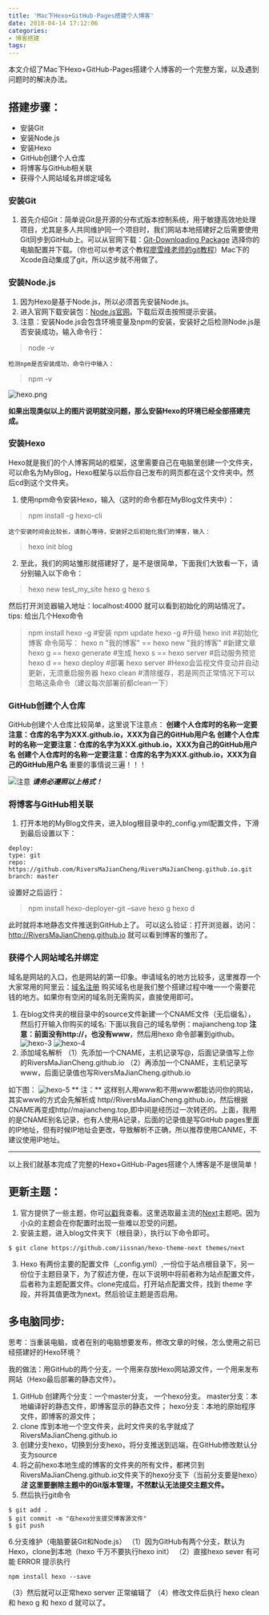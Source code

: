 ```yaml
---
title: 'Mac下Hexo+GitHub-Pages搭建个人博客'
date: 2018-04-14 17:12:06
categories: 
- 博客搭建
tags:
---
```

本文介绍了Mac下Hexo+GitHub-Pages搭建个人博客的一个完整方案，以及遇到问题时的解决办法。

## 搭建步骤：
* 安装Git
* 安装Node.js
* 安装Hexo
* GitHub创建个人仓库
* 将博客与GitHub相关联
* 获得个人网站域名并绑定域名

### 安装Git
1. 首先介绍Git：简单说Git是开源的分布式版本控制系统，用于敏捷高效地处理项目，尤其是多人共同维护同一个项目时，我们网站本地搭建好之后需要使用Git同步到GitHub上。可以从官网下载：[Git-Downloading Package](https://git-scm.com/downloads) 选择你的电脑配置并下载。（你也可以参考这个教程[廖雪峰老师的git教程](https://www.liaoxuefeng.com/wiki/0013739516305929606dd18361248578c67b8067c8c017b000)）Mac下的Xcode自动集成了git，所以这步就不用做了。

### 安装Node.js
1. 因为Hexo是基于Node.js，所以必须首先安装Node.js。
2. 进入官网下载安装包：[Node.js官网](https://nodejs.org/en/)。下载后双击按照提示安装。
3. 注意：安装Node.js会包含环境变量及npm的安装，安装好之后检测Node.js是否安装成功，输入命令行：
> node -v 

    检测npm是否安装成功，命令行中输入：
> npm -v

![hexo.png](/images/hexo_node_npm.png)

**如果出现类似以上的图片说明就没问题，那么安装Hexo的环境已经全部搭建完成。**
### 安装Hexo
Hexo就是我们的个人博客网站的框架，这里需要自己在电脑里创建一个文件夹，可以命名为MyBlog，Hexo框架与以后你自己发布的网页都在这个文件夹中。然后cd到这个文件夹。

1. 使用npm命令安装Hexo，输入（这时的命令都在MyBlog文件夹中）：
> npm install -g hexo-cli

    这个安装时间会比较长，请耐心等待，安装好之后初始化我们的博客，输入：
> hexo init blog

2. 至此，我们的网站雏形就搭建好了，是不是很简单，下面我们大致看一下，请分别输入以下命令：
> hexo new test_my_site
hexo g
hexo s

然后打开浏览器输入地址：localhost:4000 就可以看到初始化的网站情况了。
tips: 给出几个Hexo命令
>npm install hexo -g #安装
npm update hexo -g #升级
hexo init #初始化博客
> 命令简写：
hexo n "我的博客" == hexo new "我的博客"  #新建文章
hexo g == hexo generate #生成
hexo s == hexo server #启动服务预览
hexo d == hexo deploy #部署
hexo server     #Hexo会监视文件变动并自动更新，无须重启服务器
hexo clean #清除缓存，若是网页正常情况下可以忽略这条命令（建议每次部署前都clean一下）

### GitHub创建个人仓库
GitHub创建个人仓库比较简单，这里说下注意点：
**创建个人仓库时的名称一定要注意：仓库的名字为XXX.github.io，XXX为自己的GitHub用户名**
**创建个人仓库时的名称一定要注意：仓库的名字为XXX.github.io，XXX为自己的GitHub用户名**
**创建个人仓库时的名称一定要注意：仓库的名字为XXX.github.io，XXX为自己的GitHub用户名**
重要的事情说三遍！！！

![注意](/images/hexo_install_io.png)
***请务必遵照以上格式！***
### 将博客与GitHub相关联
1. 打开本地的MyBlog文件夹，进入blog根目录中的_config.yml配置文件，下滑到最后设置以下：
```
deploy:
type: git
repo: https://github.com/RiversMaJianCheng/RiversMaJianCheng.github.io.git
branch: master
```
设置好之后运行：
> npm install hexo-deployer-git –save
hexo g
hexo d

此时就将本地静态文件推送到GitHub上了。
可以这么验证：打开浏览器，访问：http://RiversMaJianCheng.github.io 就可以看到博客的雏形了。

### 获得个人网站域名并绑定
域名是网站的入口，也是网站的第一印象。申请域名的地方比较多，这里推荐一个大家常用的阿里云：[域名注册](https://wanwang.aliyun.com/domain/) 购买域名也是我们整个搭建过程中唯一一个需要花钱的地方。如果你有空闲的域名则无需购买，直接使用即可。

1. 在blog文件夹的根目录中的source文件新建一个CNAME文件（无后缀名），然后打开输入你购买的域名:
下面以我自己的域名举例：majiancheng.top  **注意：前面没有http://，也没有www**，然后用hexo 命令部署到github。
![hexo-3](/images/hexo-3.png)
![hexo-4](/images/hexo-4.png)
2. 添加域名解析
（1）先添加一个CNAME，主机记录写@，后面记录值写上你的RiversMaJianCheng.github.io
（2）再添加一个CNAME，主机记录写www，后面记录值也写RiversMaJianCheng.github.io

如下图：
![hexo-5](/images/hexo-5.png)
** 注：** 这样别人用www和不用www都能访问你的网站，其实www的方式会先解析成 http//RiversMaJianCheng.github.io，然后根据CNAME再变成http//majiancheng.top,即中间是经历过一次转还的。上面，我用的是CNAME别名记录，也有人使用A记录，后面的记录值是写GitHub pages里面的IP地址，但有时候IP地址会更改，导致解析不正确，所以推荐使用CANME，不建议使用IP地址。
*************
以上我们就基本完成了完整的Hexo+GitHub-Pages搭建个人博客是不是很简单！

## 更新主题：
1. 官方提供了一些主题，你可[以戳](https://hexo.io/themes/)我查看。这里选取最主流的[Next](https://github.com/iissnan/hexo-theme-next)主题吧。因为小众的主题会在你配置时出现一些难以忍受的问题。
2. 安装主题，进入blog文件夹下（根目录），执行以下命令即可。
```
$ git clone https://github.com/iissnan/hexo-theme-next themes/next

```
3. Hexo 有两份主要的配置文件（_config.yml）,一份位于站点根目录下，另一份位于主题目录下，为了叙述方便，在以下说明中将前者称为站点配置文件，后者称为主题配置文件。clone完成后，打开站点配置文件，找到 theme 字段，并将其值更改为next。然后验证主题是否启用。

## 多电脑同步:
思考：当重装电脑，或者在别的电脑想要发布，修改文章的时候，怎么使用之前已经搭建好的Hexo环境？

我的做法：用GitHub的两个分支，一个用来存放Hexo网站源文件，一个用来发布网站（Hexo最后部署的静态文件）。

1. GitHub 创建两个分支：一个master分支， 一个hexo分支。
    master分支：本地编译好的静态文件，即博客显示的静态文件；
    hexo分支：本地的原始程序文件，即博客的源文件；
2. clone 库到本地一个空文件夹，此时文件夹的名字就成了RiversMaJianCheng.github.io
3. 创建分支hexo，切换到分支hexo，将分支推送到远端，在GitHub修改默认分支为source
4. 将之前hexo本地生成的博客的文件夹的所有文件，都拷贝到RiversMaJianCheng.github.io文件夹下的hexo分支下（当前分支要是hexo）***注*** **这里要删除主题中的Git版本管理，不然默认无法提交主题文件。**
5. 然后执行git命令
```
$ git add .
$ git commit -m "在hexo分支提交博客源文件"
$ git push
```
6.分支维护（电脑要装Git和Node.js）
（1）因为GitHub有两个分支，默认为Hexo，clone到本地（hexo 千万不要执行hexo init）
（2）直接hexo sever 有可能 ERROR 提示执行
```
npm install hexo --save
```
（3）然后就可以正常hexo server 正常编辑了
（4）修改文件后执行 hexo clean  和 hexo g 和 hexo d 就可以了。

